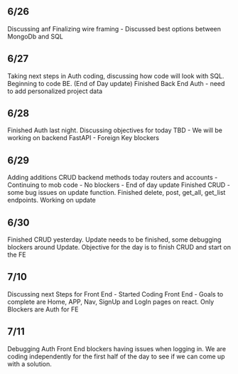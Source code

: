 ## 6/26
Discussing anf Finalizing wire framing - Discussed best options between MongoDb and SQL
## 6/27
Taking next steps in Auth coding, discussing how code will look with SQL. Beginning to code BE. (End of Day update) Finished Back End Auth - need to add personalized project data
## 6/28
Finished Auth last night. Discussing objectives for today TBD - We will be working on backend FastAPI - Foreign Key blockers
## 6/29
Adding additions CRUD backend methods today routers and accounts - Continuing to mob code - No blockers - End of day update Finished CRUD - some bug issues on update function. Finished delete, post, get_all, get_list endpoints. Working on update
## 6/30
Finished CRUD yesterday. Update needs to be finished, some debugging blockers around Update. Objective for the day is to finish CRUD and start on the FE
## 7/10
Discussing next Steps for Front End - Started Coding Front End - Goals to complete are Home, APP, Nav, SignUp and LogIn pages on react. Only Blockers are Auth for FE
## 7/11
Debugging Auth Front End blockers having issues when logging in. We are coding independently for the first half of the day to see if we can come up with a solution.
